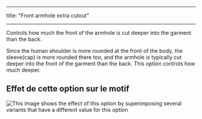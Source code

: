 - - -
title: "Front armhole extra cutout"
- - -

Controls how much the front of the armhole is cut deeper into the garment than the back.

Since the human shoulder is more rounded at the front of the body, the sleeve(cap) is more rounded there too, and the armhole is typically cut deeper into the front of the garment than the back. This option controls how much deeper.

## Effet de cette option sur le motif

![This image shows the effect of this option by superimposing several variants that have a different value for this option](simone_frontarmholedeeper_sample.svg "Effect of this option on the pattern")

